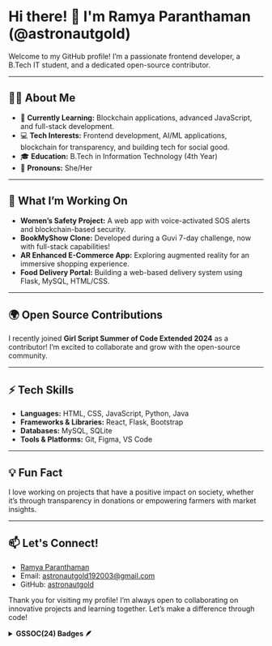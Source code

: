 <h1>Hi there! 👋 I'm Ramya Paranthaman (@astronautgold)</h1>

<p>Welcome to my GitHub profile! I’m a passionate frontend developer, a B.Tech IT student, and a dedicated open-source contributor.</p>

<hr>

<h2>👩‍💻 About Me</h2>
<ul>
  <li>🌱 <strong>Currently Learning:</strong> Blockchain applications, advanced JavaScript, and full-stack development.</li>
  <li>💻 <strong>Tech Interests:</strong> Frontend development, AI/ML applications, blockchain for transparency, and building tech for social good.</li>
  <li>🎓 <strong>Education:</strong> B.Tech in Information Technology (4th Year)</li>
  <li>💬 <strong>Pronouns:</strong> She/Her</li>
</ul>

<hr>

<h2>🔭 What I’m Working On</h2>
<ul>
  <li><strong>Women’s Safety Project:</strong> A web app with voice-activated SOS alerts and blockchain-based security.</li>
  <li><strong>BookMyShow Clone:</strong> Developed during a Guvi 7-day challenge, now with full-stack capabilities!</li>
  <li><strong>AR Enhanced E-Commerce App:</strong> Exploring augmented reality for an immersive shopping experience.</li>
  <li><strong>Food Delivery Portal:</strong> Building a web-based delivery system using Flask, MySQL, HTML/CSS.</li>
</ul>

<hr>

<h2>🌍 Open Source Contributions</h2>
<p>I recently joined <strong>Girl Script Summer of Code Extended 2024</strong> as a contributor! I’m excited to collaborate and grow with the open-source community.</p>

<hr>

<h2>⚡ Tech Skills</h2>
<ul>
  <li><strong>Languages:</strong> HTML, CSS, JavaScript, Python, Java</li>
  <li><strong>Frameworks & Libraries:</strong> React, Flask, Bootstrap</li>
  <li><strong>Databases:</strong> MySQL, SQLite</li>
  <li><strong>Tools & Platforms:</strong> Git, Figma, VS Code</li>
</ul>

<hr>

<h2>💡 Fun Fact</h2>
<p>I love working on projects that have a positive impact on society, whether it’s through transparency in donations or empowering farmers with market insights.</p>

<hr>

<h2>📫 Let's Connect!</h2>
<ul>
  <li><a href="https://www.linkedin.com/in/Ramya-Paranthaman">Ramya Paranthaman</a></li>
  <li>Email: <a href="mailto:astronautgold192003@gmail.com">astronautgold192003@gmail.com</a></li>
  <li>GitHub: <a href="https://github.com/astronautgold">astronautgold</a></li>
</ul>

<p>Thank you for visiting my profile! I’m always open to collaborating on innovative projects and learning together. Let’s make a difference through code!</p>
<details>	
 <summary><b>GSSOC(24) Badges 🪶</b></summary><br>
<div style='display:flex; align-items:center; gap: 10px;' align='center'><a href="https://gssoc.girlscript.tech/leaderboard">
<img src="https://raw.githubusercontent.com/GSSoC24/Postman-Challenge/main/docs/assets/Postman%20White.png" width="100px" height="100px" />
  <img src="https://raw.githubusercontent.com/GSSoC24/Postman-Challenge/main/docs/assets/1.png" width="100px" height="100px" />
  <img src="https://raw.githubusercontent.com/GSSoC24/Postman-Challenge/main/docs/assets/2.png" width="100px" height="100px" />
  <img src="https://raw.githubusercontent.com/GSSoC24/Postman-Challenge/main/docs/assets/3.png" width="100px" height="100px" />
  <img src="https://raw.githubusercontent.com/GSSoC24/Postman-Challenge/main/docs/assets/4.png" width="100px" height="100px" />
  <img src="https://raw.githubusercontent.com/GSSoC24/Postman-Challenge/main/docs/assets/5.png" width="100px" height="100px" />
  <img src="https://raw.githubusercontent.com/GSSoC24/Postman-Challenge/main/docs/assets/6.png" width="105px" height="105px" />
  <img src="https://raw.githubusercontent.com/GSSoC24/Postman-Challenge/main/docs/assets/7.png" width="100px" height="100px" />
  <img src="https://raw.githubusercontent.com/GSSoC24/Postman-Challenge/main/docs/assets/8.png" width="100px" height="100px" />
  <img src="https://raw.githubusercontent.com/GSSoC24/Contributor/refs/heads/main/assets/Code%20Luminary.png" width="105px" height="105px" />
  <img src="https://raw.githubusercontent.com/GSSoC24/Contributor/refs/heads/main/assets/Git%20Explorer.png" width="100px" height="100px" />
  <img src="https://raw.githubusercontent.com/GSSoC24/Contributor/refs/heads/main/assets/Pull%20Expert.png" width="100px" height="100px" /></a>
</div>
</details>

